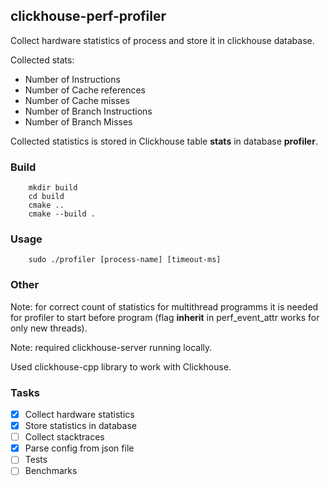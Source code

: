 ## clickhouse-perf-profiler

Collect hardware statistics of process and store it in clickhouse database.

Collected stats:
* Number of Instructions
* Number of Cache references
* Number of Cache misses
* Number of Branch Instructions
* Number of Branch Misses

Collected statistics is stored in Clickhouse table **stats** in database **profiler**.

### Build
```
    mkdir build
    cd build
    cmake ..
    cmake --build .
```

### Usage
```
    sudo ./profiler [process-name] [timeout-ms]
```

### Other
Note: for correct count of statistics for multithread programms it is needed for profiler to start before program (flag **inherit** in perf_event_attr works for only new threads).

Note: required clickhouse-server running locally.

Used clickhouse-cpp library to work with Clickhouse.

### Tasks
- [x] Collect hardware statistics
- [x] Store statistics in database
- [ ] Collect stacktraces
- [x] Parse config from json file
- [ ] Tests
- [ ] Benchmarks
